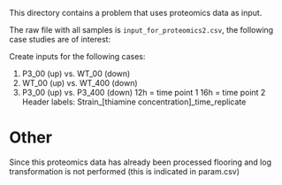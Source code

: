 This directory contains a problem that uses proteomics data as input.

The raw file with all samples is `input_for_proteomics2.csv`, the following case studies are of interest:

 Create inputs for the following cases:
   1.   P3_00 (up) vs. WT_00 (down)
   2.   WT_00 (up) vs. WT_400 (down)
   2.   P3_00 (up) vs. P3_400 (down)
12h = time point 1
16h = time point 2
Header labels:  Strain_[thiamine concentration]_time_replicate

# Other
Since this proteomics data has already been processed flooring and log transformation is not performed (this is indicated in param.csv)
